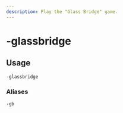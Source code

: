 ```yaml
---
description: Play the "Glass Bridge" game.
---
```


# -glassbridge

## Usage

```
-glassbridge
```

### Aliases

```
-gb
```
